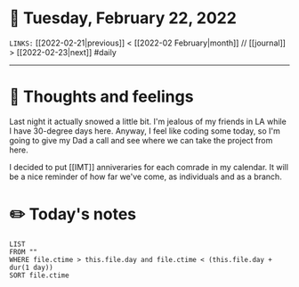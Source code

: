 # 📅 Tuesday, February 22, 2022
`LINKS:` [[2022-02-21|previous]] < [[2022-02 February|month]] // [[journal]] > [[2022-02-23|next]] 
#daily

---
# 💭 Thoughts and feelings
Last night it actually snowed a little bit. I'm jealous of my friends in LA while I have 30-degree days here. Anyway, I feel like coding some today, so I'm going to give my Dad a call and see where we can take the project from here. 

I decided to put [[IMT]] anniveraries for each comrade in my calendar. It will be a nice reminder of how far we've come, as individuals and as a branch. 

# ✏️ Today's notes
```dataview
LIST 
FROM ""
WHERE file.ctime > this.file.day and file.ctime < (this.file.day + dur(1 day))
SORT file.ctime
```
